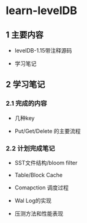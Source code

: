 # learn-levelDB

## 1 主要内容

- levelDB-1.15带注释源码

- 学习笔记

## 2 学习笔记

### 2.1 完成的内容

- 几种key

- Put/Get/Delete 的主要流程 

### 2.2 计划完成笔记

- SST文件结构/bloom filter

- Table/Block Cache

- Comapction 调度过程

- Wal Log的实现

- 压测方法和性能表现